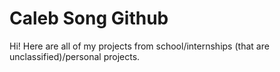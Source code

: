 # Caleb Song Github

Hi! Here are all of my projects from school/internships (that are unclassified)/personal projects.

